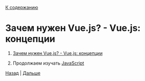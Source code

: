 [К содержанию](../readme.md#введение-в-web-разработку)

# Зачем нужен Vue.js? - Vue.js: концепции

<!-- 18 минут -->

1. [Зачем нужен Vue.js? - Vue.js: концепции](https://www.youtube.com/watch?v=4xyb_tA-uw0&list=PLvTBThJr861yMBhpKafII3HZLAYujuNWw&index=2)

1. Продолжаем изучать [JavaScript](https://learn.javascript.ru/comparison)

[Назад](./web_01.md) | [Дальше](./web_03.md)